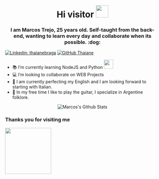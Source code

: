 <h1 align="center"> Hi visitor <img src="https://media.giphy.com/media/26Fxy3Iz1ari8oytO/giphy.gif" width="40"> </h1>
<h3 align="center">I am Marcos Trejo, 25 years old. Self-taught from the back-end, wanting to learn every day and collaborate when its possible. :dog:</h3>


[![Linkedin: thaianebraga](https://img.shields.io/badge/-MarcosTrejo-blue?style=flat-square&logo=Linkedin&logoColor=white&link=https://www.linkedin.com/in/marcos-trejo-0bbb02180/)](https://www.linkedin.com/in/marcos-trejo-0bbb02180/)
[![GitHub Thaiane](https://img.shields.io/github/followers/marcostrejo2644?label=follow&style=social)](https://github.com/marcostrejo2644)

- :books: I’m currently learning NodeJS and Python <img src="https://media.giphy.com/media/IgWYWHWbOgu4YTbLTg/giphy.gif" width="30"> 
- :computer: I’m looking to collaborate on WEB Projects
- :book: I am currently perfecting my English and I am looking forward to starting with Italian.
- :guitar: In my free time I like to play the guitar, I specialize in Argentine folklore.


<p align="center">
  <img alt="Marcos's Github Stats" src="https://github-readme-stats.vercel.app/api?username=marcostrejo2644&show_icons=true&theme=prussian">
</p>

### Thanks you for visiting me 
<img align="center" src="https://media.giphy.com/media/pNMTCclWXmb8rYl3Ug/giphy.gif" width="150">
